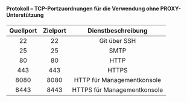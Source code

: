 #### Protokoll – TCP-Portzuordnungen für die Verwendung ohne PROXY-Unterstützung

| Quellport | Zielport |     Dienstbeschreibung      |
|:---------:|:--------:|:---------------------------:|
|    22     |    22    |        Git über SSH         |
|    25     |    25    |            SMTP             |
|    80     |    80    |            HTTP             |
|    443    |   443    |            HTTPS            |
|   8080    |   8080   | HTTP für Managementkonsole  |
|   8443    |   8443   | HTTPS für Managementkonsole |
